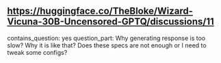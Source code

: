 ## https://huggingface.co/TheBloke/Wizard-Vicuna-30B-Uncensored-GPTQ/discussions/11

contains_question: yes
question_part: Why generating response is too slow?  Why it is like that? Does these specs are not enough or I need to tweak some configs?